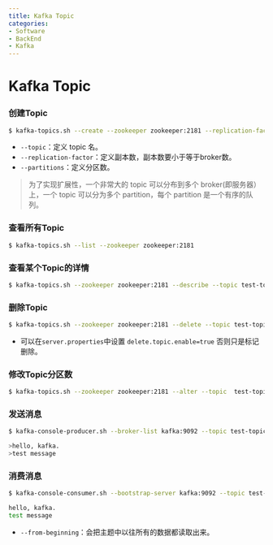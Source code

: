 ```yaml
---
title: Kafka Topic
categories:
- Software
- BackEnd
- Kafka
---
```

# Kafka Topic

### 创建Topic

```bash
$ kafka-topics.sh --create --zookeeper zookeeper:2181 --replication-factor 1 --partitions 1 --topic test-replicated-topic
```

- `--topic`：定义 topic 名。
- `--replication-factor`：定义副本数，副本数要小于等于broker数。
- `--partitions`：定义分区数。

> 为了实现扩展性，一个非常大的 topic 可以分布到多个 broker(即服务器）上，一个 topic 可以分为多个 partition，每个 partition 是一个有序的队列。

### 查看所有Topic

```bash
$ kafka-topics.sh --list --zookeeper zookeeper:2181
```

### 查看某个Topic的详情

```bash
$ kafka-topics.sh --zookeeper zookeeper:2181 --describe --topic test-topic
```

### 删除Topic

```bash
$ kafka-topics.sh --zookeeper zookeeper:2181 --delete --topic test-topic
```

- 可以在`server.properties`中设置 `delete.topic.enable=true` 否则只是标记删除。

### 修改Topic分区数

```bash
$ kafka-topics.sh --zookeeper zookeeper:2181 --alter --topic  test-topic --partitions 3
```

### 发送消息

```bash
$ kafka-console-producer.sh --broker-list kafka:9092 --topic test-topic

>hello, kafka.
>test message
```

### 消费消息

```bash
$ kafka-console-consumer.sh --bootstrap-server kafka:9092 --topic test-topic --from-beginning

hello, kafka.
test message
```

- `--from-beginning`：会把主题中以往所有的数据都读取出来。